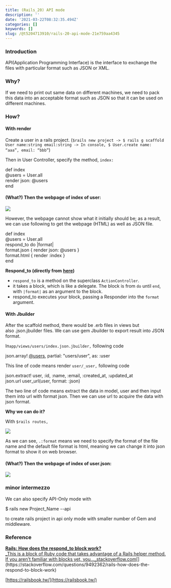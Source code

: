 ```yaml
---
title: (Rails_20) API mode
description: ''
date: '2021-03-22T08:32:35.494Z'
categories: []
keywords: []
slug: /@t5204713910/rails-20-api-mode-21e759aa4345
---
```


### Introduction

API(Application Programming Interface) is the interface to exchange the files with particular format such as JSON or XML.

### Why?

If we need to print out same data on different machines, we need to pack this data into an acceptable format such as JSON so that it can be used on different machines.

### How?

#### With render

Create a user in a rails project. (`$rails new project -> $ rails g scaffold User name:string email:string -> In console, $ User.create name: “aaa”, email: “bbb”`)

Then in User Controller, specify the method, `index:`

def index  
  @users = User.all  
  render json: @users  
end

#### (What?) Then the webpage of index of user:

![](/Users/chenyongzhe/coding/practice_not_for_github/javascript_practice/medium-to-markdown/medium-export/posts/md_1623056197395/img/1__hPlz0iX3HD__zZnfYYZ__s5A.png)

However, the webpage cannot show what it initially should be; as a result, we can use following to get the webpage (HTML) as well as JSON file.

def index  
  @users = User.all  
  respond\_to do |format|  
    format.json { render json: @users }  
    format.html { render :index }  
end

**Respond\_to (directly from** [**here**](https://stackoverflow.com/questions/9492362/rails-how-does-the-respond-to-block-work)**)**

*   `respond_to` is a method on the superclass `ActionController`.
*   it takes a block, which is like a delegate. The block is from `do` until `end`, with `|format|` as an argument to the block.
*   respond\_to executes your block, passing a Responder into the `format` argument.

#### With Jbuilder

After the scaffold method, there would be .erb files in views but also .json.jbuilder files. We can use gem Jbuilder to export result into JSON format.

In`app/views/users/index.json.jbuilder,` following code

json.array! [@users](http://twitter.com/users "Twitter profile for @users"), partial: "users/user", as: :user

This line of code means render `user/_user,` following code

json.extract! user, :id, :name, :email, :created\_at, :updated\_at  
json.url user\_url(user, format: :json)

The two line of code means extract the data in model, user and then input them into url with format json. Then we can use url to acquire the data with json format.

**Why we can do it?**

With `$rails routes,`

![](/Users/chenyongzhe/coding/practice_not_for_github/javascript_practice/medium-to-markdown/medium-export/posts/md_1623056197395/img/1__brFbtd9__9PWhAHWTlb1F3w.png)

As we can see, `.:format` means we need to specify the format of the file name and the default file format is html, meaning we can change it into json format to show it on web browser.

#### (What?) Then the webpage of index of user.json:

![](/Users/chenyongzhe/coding/practice_not_for_github/javascript_practice/medium-to-markdown/medium-export/posts/md_1623056197395/img/1__uUOWYl6zKKP8gmFz4d5rHA.png)

### minor intermezzo

We can also specify API-Only mode with

$ rails new Project\_Name --api

to create rails project in api only mode with smaller number of Gem and middleware.

### Reference

[**Rails: How does the respond\_to block work?**  
_This is a block of Ruby code that takes advantage of a Rails helper method. If you aren't familiar with blocks yet, you…_stackoverflow.com](https://stackoverflow.com/questions/9492362/rails-how-does-the-respond-to-block-work "https://stackoverflow.com/questions/9492362/rails-how-does-the-respond-to-block-work")[](https://stackoverflow.com/questions/9492362/rails-how-does-the-respond-to-block-work)

[https://railsbook.tw/](https://railsbook.tw/)